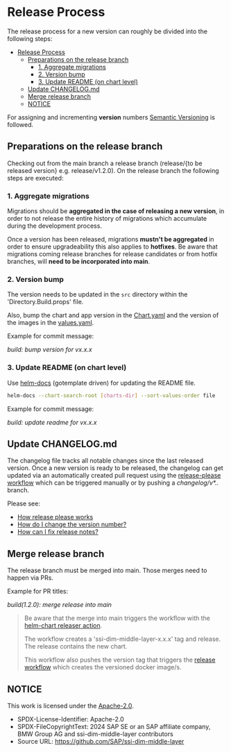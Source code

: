 # Release Process

The release process for a new version can roughly be divided into the following steps:

- [Release Process](#release-process)
  - [Preparations on the release branch](#preparations-on-the-release-branch)
    - [1. Aggregate migrations](#1-aggregate-migrations)
    - [2. Version bump](#2-version-bump)
    - [3. Update README (on chart level)](#3-update-readme-on-chart-level)
  - [Update CHANGELOG.md](#update-changelogmd)
  - [Merge release branch](#merge-release-branch)
  - [NOTICE](#notice)

For assigning and incrementing **version** numbers [Semantic Versioning](https://semver.org) is followed.

## Preparations on the release branch

Checking out from the main branch a release branch (release/{to be released version} e.g. release/v1.2.0).
On the release branch the following steps are executed:

### 1. Aggregate migrations

Migrations should be **aggregated in the case of releasing a new version**, in order to not release the entire history of migrations which accumulate during the development process.

Once a version has been released, migrations **mustn't be aggregated** in order to ensure upgradeability this also applies to **hotfixes**.
Be aware that migrations coming release branches for release candidates or from hotfix branches, will **need to be incorporated into main**.

### 2. Version bump

The version needs to be updated in the `src` directory within the 'Directory.Build.props' file.

Also, bump the chart and app version in the [Chart.yaml](../../../charts/dim/Chart.yaml) and the version of the images in the [values.yaml](../../../charts/dim/values.yaml).

Example for commit message:

_build: bump version for vx.x.x_

### 3. Update README (on chart level)

Use [helm-docs](https://github.com/norwoodj/helm-docs) (gotemplate driven) for updating the README file.

```bash
helm-docs --chart-search-root [charts-dir] --sort-values-order file
```

Example for commit message:

_build: update readme for vx.x.x_

## Update CHANGELOG.md

The changelog file tracks all notable changes since the last released version.
Once a new version is ready to be released, the changelog can get updated via an automatically created pull request using the [release-please workflow](../../../.github/workflows/release-please.yml) which can be triggered manually or by pushing a _changelog/v*.*.*_ branch.

Please see:

- [How release please works](https://github.com/google-github-actions/release-please-action/tree/v4.0.2?tab=readme-ov-file#how-release-please-works)
- [How do I change the version number?](https://github.com/googleapis/release-please/tree/v16.7.0?tab=readme-ov-file#how-do-i-change-the-version-number)
- [How can I fix release notes?](https://github.com/googleapis/release-please/tree/v16.7.0?tab=readme-ov-file#how-can-i-fix-release-notes)

## Merge release branch

The release branch must be merged into main.
Those merges need to happen via PRs.

Example for PR titles:

_build(1.2.0): merge release into main_

> Be aware that the merge into main triggers the workflow with the [helm-chart releaser action](../../../.github/workflows/chart-release.yaml).
>
> The workflow creates a 'ssi-dim-middle-layer-x.x.x' tag and release. The release contains the new chart.
>
> This workflow also pushes the version tag that triggers the [release workflow](../../../.github/workflows/release.yml) which creates the versioned docker image/s.

## NOTICE

This work is licensed under the [Apache-2.0](https://www.apache.org/licenses/LICENSE-2.0).

- SPDX-License-Identifier: Apache-2.0
- SPDX-FileCopyrightText: 2024 SAP SE or an SAP affiliate company, BMW Group AG and ssi-dim-middle-layer contributors
- Source URL: https://github.com/SAP/ssi-dim-middle-layer
